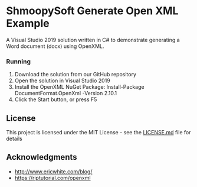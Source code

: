 # ShmoopySoft Generate Open XML Example

A Visual Studio 2019 solution written in C# to demonstrate generating a Word document (docx) using OpenXML.

### Running

1. Download the solution from our GitHub repository
2. Open the solution in Visual Studio 2019
3. Install the OpenXML NuGet Package: Install-Package DocumentFormat.OpenXml -Version 2.10.1
4. Click the Start button, or press F5

## License

This project is licensed under the MIT License - see the [LICENSE.md](LICENSE.md) file for details

## Acknowledgments

* http://www.ericwhite.com/blog/
* https://riptutorial.com/openxml
